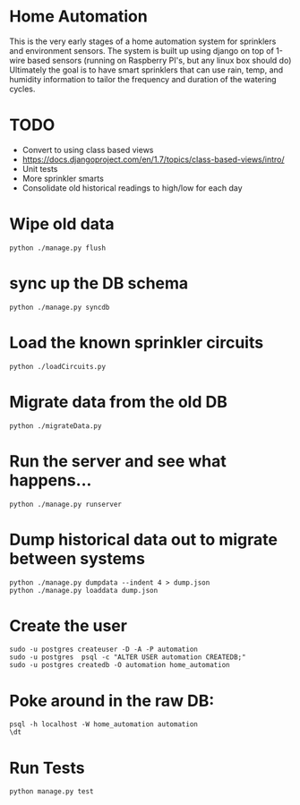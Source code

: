 Home Automation
===============

This is the very early stages of a home automation system for sprinklers
and environment sensors.  The system is built up using django on top of
1-wire based sensors (running on Raspberry PI's, but any linux box should
do)  Ultimately the goal is to have smart sprinklers that can use rain,
temp, and humidity information to tailor the frequency and duration of
the watering cycles.


TODO
====

* Convert to using class based views
 * https://docs.djangoproject.com/en/1.7/topics/class-based-views/intro/
* Unit tests
* More sprinkler smarts
* Consolidate old historical readings to high/low for each day


# Wipe old data

    python ./manage.py flush

# sync up the DB schema

    python ./manage.py syncdb

# Load the known sprinkler circuits

    python ./loadCircuits.py

# Migrate data from the old DB

    python ./migrateData.py

# Run the server and see what happens...

    python ./manage.py runserver

# Dump historical data out to migrate between systems

    python ./manage.py dumpdata --indent 4 > dump.json
    python ./manage.py loaddata dump.json

# Create the user

    sudo -u postgres createuser -D -A -P automation
    sudo -u postgres  psql -c "ALTER USER automation CREATEDB;"
    sudo -u postgres createdb -O automation home_automation

# Poke around in the raw DB:

    psql -h localhost -W home_automation automation
    \dt

# Run Tests

    python manage.py test

